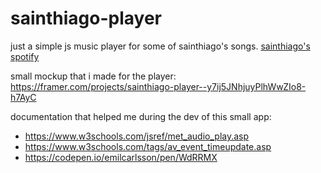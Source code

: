 # sainthiago-player

just a simple js music player for some of sainthiago's songs.
[sainthiago's spotify](https://open.spotify.com/artist/2I5yjM2Yc82AaQuuMZqQnV?si=BtKOz08IT-KET6bXa3hRHA&dl_branch=1)

small mockup that i made for the player: https://framer.com/projects/sainthiago-player--y7ij5JNhjuyPlhWwZIo8-h7AyC

documentation that helped me during the dev of this small app:

- https://www.w3schools.com/jsref/met_audio_play.asp
- https://www.w3schools.com/tags/av_event_timeupdate.asp
- https://codepen.io/emilcarlsson/pen/WdRRMX
